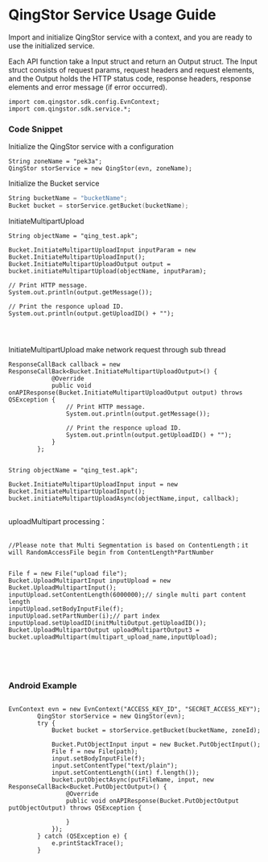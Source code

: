 # QingStor Service Usage Guide

Import and initialize QingStor service with a context, and you are ready to use the initialized service.

Each API function take a Input struct and return an Output struct. The Input struct consists of request params, request headers and request elements, and the Output holds the HTTP status code, response headers, response elements and error message (if error occurred).

```
import com.qingstor.sdk.config.EvnContext;
import com.qingstor.sdk.service.*;
```

### Code Snippet

Initialize the QingStor service with a configuration

```
String zoneName = "pek3a";
QingStor storService = new QingStor(evn, zoneName);

```

Initialize the Bucket  service

``` go
String bucketName = "bucketName";
Bucket bucket = storService.getBucket(bucketName);
```

InitiateMultipartUpload

```
String objectName = "qing_test.apk";

Bucket.InitiateMultipartUploadInput inputParam = new Bucket.InitiateMultipartUploadInput();
Bucket.InitiateMultipartUploadOutput output = bucket.initiateMultipartUpload(objectName, inputParam);

// Print HTTP message.
System.out.println(output.getMessage());

// Print the responce upload ID.
System.out.println(output.getUploadID() + "");

        
        
```

InitiateMultipartUpload  make network request through sub thread

```
ResponseCallBack callback = new ResponseCallBack<Bucket.InitiateMultipartUploadOutput>() {
            @Override
            public void onAPIResponse(Bucket.InitiateMultipartUploadOutput output) throws QSException {
                // Print HTTP message.
                System.out.println(output.getMessage());

                // Print the responce upload ID.
                System.out.println(output.getUploadID() + "");
            }
        };


String objectName = "qing_test.apk";

Bucket.InitiateMultipartUploadInput input = new Bucket.InitiateMultipartUploadInput();
bucket.initiateMultipartUploadAsync(objectName,input, callback);


```


uploadMultipart processing：

```

//Please note that Multi Segmentation is based on ContentLength；it will RandomAccessFile begin from ContentLength*PartNumber


File f = new File("upload file");
Bucket.UploadMultipartInput inputUpload = new Bucket.UploadMultipartInput();
inputUpload.setContentLength(6000000);// single multi part content length
inputUpload.setBodyInputFile(f);
inputUpload.setPartNumber(i);// part index
inputUpload.setUploadID(initMultiOutput.getUploadID());
Bucket.UploadMultipartOutput uploadMultipartOutput3 = bucket.uploadMultipart(multipart_upload_name,inputUpload);
			
			
			
			
```


### Android Example

```

EvnContext evn = new EvnContext("ACCESS_KEY_ID", "SECRET_ACCESS_KEY");
        QingStor storService = new QingStor(evn);
        try {
            Bucket bucket = storService.getBucket(bucketName, zoneId);
            
            Bucket.PutObjectInput input = new Bucket.PutObjectInput();
            File f = new File(path);
            input.setBodyInputFile(f);
            input.setContentType("text/plain");
            input.setContentLength((int) f.length());
            bucket.putObjectAsync(putFileName, input, new ResponseCallBack<Bucket.PutObjectOutput>() {
                @Override
                public void onAPIResponse(Bucket.PutObjectOutput putObjectOutput) throws QSException {
                    
                }
            });
        } catch (QSException e) {
            e.printStackTrace();
        }
        	
			
			
```